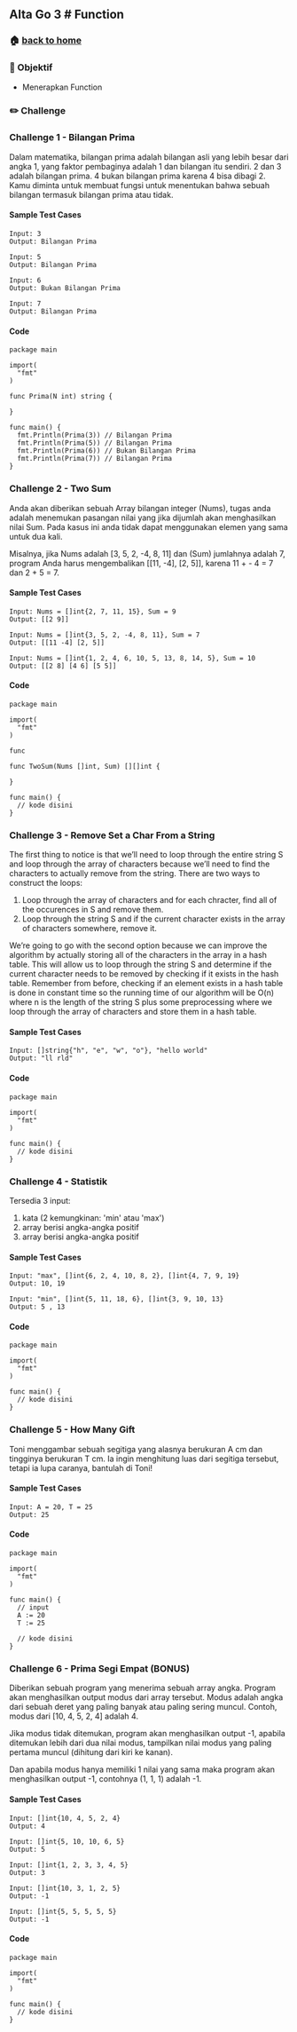 ## Alta Go 3 # Function

### 🏠 [back to home](https://github.com/alterra-academy/golang-class)

### 🎯 Objektif

- Menerapkan Function

### ✏️ Challenge

### Challenge 1 - Bilangan Prima

Dalam matematika, bilangan prima adalah bilangan asli yang lebih besar dari angka 1, yang faktor pembaginya adalah 1 dan bilangan itu sendiri. 2 dan 3 adalah bilangan prima. 4 bukan bilangan prima karena 4 bisa dibagi 2. Kamu diminta untuk membuat fungsi untuk menentukan bahwa sebuah bilangan termasuk bilangan prima atau tidak.

#### Sample Test Cases
```
Input: 3
Output: Bilangan Prima

Input: 5
Output: Bilangan Prima

Input: 6
Output: Bukan Bilangan Prima

Input: 7
Output: Bilangan Prima
```

#### Code
```golang
package main

import(
  "fmt"
)

func Prima(N int) string {

}

func main() {
  fmt.Println(Prima(3)) // Bilangan Prima
  fmt.Println(Prima(5)) // Bilangan Prima
  fmt.Println(Prima(6)) // Bukan Bilangan Prima
  fmt.Println(Prima(7)) // Bilangan Prima
}
```

### Challenge 2 - Two Sum

Anda akan diberikan sebuah Array bilangan integer (Nums), tugas anda adalah menemukan pasangan nilai yang jika dijumlah akan menghasilkan nilai Sum. Pada kasus ini anda tidak dapat menggunakan elemen yang sama untuk dua kali.

Misalnya, jika Nums adalah [3, 5, 2, -4, 8, 11] dan (Sum) jumlahnya adalah 7, program Anda harus mengembalikan [[11, -4], [2, 5]], karena 11 + - 4 = 7 dan 2 + 5 = 7.

#### Sample Test Cases
```
Input: Nums = []int{2, 7, 11, 15}, Sum = 9
Output: [[2 9]]

Input: Nums = []int{3, 5, 2, -4, 8, 11}, Sum = 7
Output: [[11 -4] [2, 5]]

Input: Nums = []int{1, 2, 4, 6, 10, 5, 13, 8, 14, 5}, Sum = 10
Output: [[2 8] [4 6] [5 5]]
```

#### Code
```golang
package main

import(
  "fmt"
)

func 

func TwoSum(Nums []int, Sum) [][]int {

}

func main() {
  // kode disini
}
```

### Challenge 3 - Remove Set a Char From a String

The first thing to notice is that we’ll need to loop through the entire string S and loop through the array of characters because we’ll need to find the characters to actually remove from the string. There are two ways to construct the loops:

1. Loop through the array of characters and for each chracter, find all of the occurences in S and remove them.
2. Loop through the string S and if the current character exists in the array of characters somewhere, remove it.

We’re going to go with the second option because we can improve the algorithm by actually storing all of the characters in the array in a hash table. This will allow us to loop through the string S and determine if the current character needs to be removed by checking if it exists in the hash table. Remember from before, checking if an element exists in a hash table is done in constant time so the running time of our algorithm will be O(n) where n is the length of the string S plus some preprocessing where we loop through the array of characters and store them in a hash table.

#### Sample Test Cases
```
Input: []string{"h", "e", "w", "o"}, "hello world"
Output: "ll rld"
```

#### Code
```golang
package main

import(
  "fmt"
)

func main() {
  // kode disini
}
```

### Challenge 4 - Statistik

Tersedia 3 input:
1) kata (2 kemungkinan: 'min' atau 'max')
2) array berisi angka-angka positif
3) array berisi angka-angka positif

#### Sample Test Cases
```
Input: "max", []int{6, 2, 4, 10, 8, 2}, []int{4, 7, 9, 19}
Output: 10, 19

Input: "min", []int{5, 11, 18, 6}, []int{3, 9, 10, 13}
Output: 5 , 13
```

#### Code
```golang
package main

import(
  "fmt"
)

func main() {
  // kode disini
}
```

### Challenge 5 - How Many Gift

Toni menggambar sebuah segitiga yang alasnya berukuran A cm dan tingginya berukuran T cm. Ia ingin menghitung luas dari segitiga tersebut, tetapi ia lupa caranya, bantulah di Toni!

#### Sample Test Cases
```
Input: A = 20, T = 25
Output: 25
```

#### Code
```golang
package main

import(
  "fmt"
)

func main() {
  // input
  A := 20
  T := 25

  // kode disini
}
```

### Challenge 6 - Prima Segi Empat (BONUS)

Diberikan sebuah program yang menerima sebuah array angka. Program akan menghasilkan output modus dari array tersebut. Modus adalah angka dari sebuah deret yang paling banyak atau paling sering muncul. Contoh, modus dari [10, 4, 5, 2, 4] adalah 4.

Jika modus tidak ditemukan, program akan menghasilkan output -1, apabila ditemukan lebih dari dua nilai modus, tampilkan nilai modus yang paling pertama muncul (dihitung dari kiri ke kanan).

Dan apabila modus hanya memiliki 1 nilai yang sama maka program akan menghasilkan output -1, contohnya (1, 1, 1) adalah -1.

#### Sample Test Cases
```
Input: []int{10, 4, 5, 2, 4}
Output: 4

Input: []int{5, 10, 10, 6, 5}
Output: 5

Input: []int{1, 2, 3, 3, 4, 5}
Output: 3

Input: []int{10, 3, 1, 2, 5}
Output: -1

Input: []int{5, 5, 5, 5, 5}
Output: -1
```

#### Code
```golang
package main

import(
  "fmt"
)

func main() {
  // kode disini
}
```